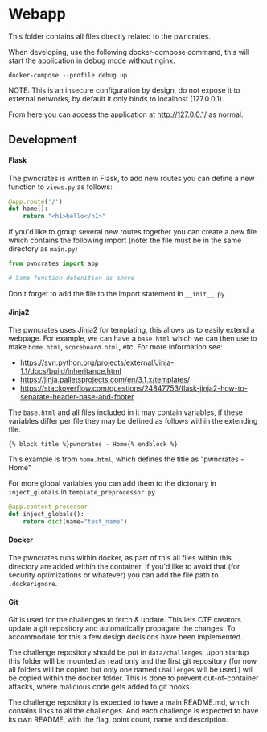 # Webapp
This folder contains all files directly related to the pwncrates.

When developing, use the following docker-compose command, this will start the application in debug mode
without nginx.
```commandline
docker-compose --profile debug up
```

NOTE: This is an insecure configuration by design, do not expose it to external networks, by default it only
binds to localhost (127.0.0.1).

From here you can access the application at http://127.0.0.1/ as normal.

## Development
#### Flask
The pwncrates is written in Flask, to add new routes you can define a new function
to `views.py` as follows:
```python
@app.route('/')
def home():
    return "<h1>hello</h1>"
```

If you'd like to group several new routes together you can create a new file
which contains the following import (note: the file must be in the same directory
as `main.py`)

```python
from pwncrates import app

# Same function defenition as above
```

Don't forget to add the file to the import statement in `__init__.py`

#### Jinja2
The pwncrates uses Jinja2 for templating, this allows us to easily extend a
webpage. For example, we can have a `base.html` which we can then use to
make `home.html`, `scoreboard.html`, etc. For more information see:

- https://svn.python.org/projects/external/Jinja-1.1/docs/build/inheritance.html
- https://jinja.palletsprojects.com/en/3.1.x/templates/
- https://stackoverflow.com/questions/24847753/flask-jinja2-how-to-separate-header-base-and-footer

The `base.html` and all files included in it may contain variables, if these
variables differ per file they may be defined as follows within the extending file.
```jinja2
{% block title %}pwncrates - Home{% endblock %}
```
This example is from `home.html`, which defines the title as "pwncrates - Home"

For more global variables you can add them to the dictonary in `inject_globals`
in `template_preprocessor.py`
```python
@app.context_processor
def inject_globals():
    return dict(name="test_name")
```


#### Docker
The pwncrates runs within docker, as part of this all files within this directory
are added within the container. If you'd like to avoid that (for security
optimizations or whatever) you can add the file path to `.dockerignore`.

#### Git
Git is used for the challenges to fetch & update. This lets CTF creators
update a git repository and automatically propagate the changes. To 
accommodate for this a few design decisions have been implemented.

The challenge repository should be put in `data/challenges`, upon startup
this folder will be mounted as read only and the first git repository (for 
now all folders will be copied but only one named `Challenges` will be used.) will
be copied within the docker folder. This is done to prevent out-of-container
attacks, where malicious code gets added to git hooks.

The challenge repository is expected to have a main README.md, which contains
links to all the challenges. And each challenge is expected to have its
own README, with the flag, point count, name and description.